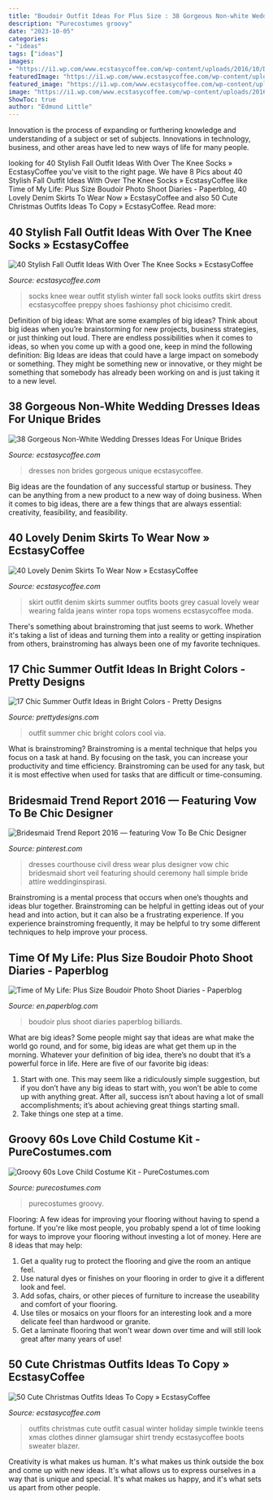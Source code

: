```yaml
---
title: "Boudoir Outfit Ideas For Plus Size : 38 Gorgeous Non-white Wedding Dresses Ideas For Unique Brides"
description: "Purecostumes groovy"
date: "2023-10-05"
categories:
- "ideas"
tags: ["ideas"]
images:
- "https://i1.wp.com/www.ecstasycoffee.com/wp-content/uploads/2016/10/Denim-Skirt-Outfit5.jpg?resize=343%2C806"
featuredImage: "https://i1.wp.com/www.ecstasycoffee.com/wp-content/uploads/2016/10/Cute-Christmas-outfits-5.jpg?resize=467%2C700"
featured_image: "https://i1.wp.com/www.ecstasycoffee.com/wp-content/uploads/2016/10/Denim-Skirt-Outfit5.jpg?resize=343%2C806"
image: "https://i1.wp.com/www.ecstasycoffee.com/wp-content/uploads/2016/10/Denim-Skirt-Outfit5.jpg?resize=343%2C806"
ShowToc: true
author: "Edmund Little"
---
```



Innovation is the process of expanding or furthering knowledge and understanding of a subject or set of subjects. Innovations in technology, business, and other areas have led to new ways of life for many people.

	

		
looking for 40 Stylish Fall Outfit Ideas With Over The Knee Socks » EcstasyCoffee you've visit to the right page. We have 8 Pics about 40 Stylish Fall Outfit Ideas With Over The Knee Socks » EcstasyCoffee like Time of My Life: Plus Size Boudoir Photo Shoot Diaries - Paperblog, 40 Lovely Denim Skirts To Wear Now » EcstasyCoffee and also 50 Cute Christmas Outfits Ideas To Copy » EcstasyCoffee. Read more:
		
    
## 40 Stylish Fall Outfit Ideas With Over The Knee Socks » EcstasyCoffee

<img loading=lazy src="https://i0.wp.com/www.ecstasycoffee.com/wp-content/uploads/2016/10/Over-The-Knee-Socks-10.jpg" onerror="this.onerror=null;this.src='https://tse3.mm.bing.net/th?id=OIP.e1UwdA8uv7ZEHVznpuWCtQHaK2&amp;pid=15.1';" alt="40 Stylish Fall Outfit Ideas With Over The Knee Socks » EcstasyCoffee">

_Source: ecstasycoffee.com_

>socks knee wear outfit stylish winter fall sock looks outfits skirt dress ecstasycoffee preppy shoes fashionsy phot chicisimo credit. 

	

Definition of big ideas: What are some examples of big ideas?
Think about big ideas when you’re brainstorming for new projects, business strategies, or just thinking out loud. There are endless possibilities when it comes to ideas, so when you come up with a good one, keep in mind the following definition: 
Big Ideas are ideas that could have a large impact on somebody or something. They might be something new or innovative, or they might be something that somebody has already been working on and is just taking it to a new level.

    
## 38 Gorgeous Non-White Wedding Dresses Ideas For Unique Brides

<img loading=lazy src="https://i2.wp.com/www.ecstasycoffee.com/wp-content/uploads/2017/02/Non-White-Wedding-Dresses-Ideas8.jpg?resize=564%2C846" onerror="this.onerror=null;this.src='https://tse4.mm.bing.net/th?id=OIP.sk8dL1eN9X9UBZjjn__yuwHaLH&amp;pid=15.1';" alt="38 Gorgeous Non-White Wedding Dresses Ideas For Unique Brides">

_Source: ecstasycoffee.com_

>dresses non brides gorgeous unique ecstasycoffee. 

	

Big ideas are the foundation of any successful startup or business. They can be anything from a new product to a new way of doing business. When it comes to big ideas, there are a few things that are always essential: creativity, feasibility, and feasibility.

    
## 40 Lovely Denim Skirts To Wear Now » EcstasyCoffee

<img loading=lazy src="https://i1.wp.com/www.ecstasycoffee.com/wp-content/uploads/2016/10/Denim-Skirt-Outfit5.jpg?resize=343%2C806" onerror="this.onerror=null;this.src='https://tse1.mm.bing.net/th?id=OIP.5BMhRnCsbho0WxPc0WzN3QHaRZ&amp;pid=15.1';" alt="40 Lovely Denim Skirts To Wear Now » EcstasyCoffee">

_Source: ecstasycoffee.com_

>skirt outfit denim skirts summer outfits boots grey casual lovely wear wearing falda jeans winter ropa tops womens ecstasycoffee moda. 

	

There's something about brainstroming that just seems to work. Whether it's taking a list of ideas and turning them into a reality or getting inspiration from others, brainstroming has always been one of my favorite techniques.

    
## 17 Chic Summer Outfit Ideas In Bright Colors - Pretty Designs

<img loading=lazy src="https://www.prettydesigns.com/wp-content/uploads/2014/06/Chic-Summer-Outfit.jpg" onerror="this.onerror=null;this.src='https://tse2.mm.bing.net/th?id=OIP.YPBAn0ImFOHGF9vsnu9yVAHaK3&amp;pid=15.1';" alt="17 Chic Summer Outfit Ideas in Bright Colors - Pretty Designs">

_Source: prettydesigns.com_

>outfit summer chic bright colors cool via. 

	

What is brainstroming? Brainstroming is a mental technique that helps you focus on a task at hand. By focusing on the task, you can increase your productivity and time efficiency. Brainstroming can be used for any task, but it is most effective when used for tasks that are difficult or time-consuming.

    
## Bridesmaid Trend Report 2016 — Featuring Vow To Be Chic Designer

<img loading=lazy src="https://i.pinimg.com/736x/8b/e2/a0/8be2a0925ab82af6fe9aa17ddcd38293--wedding-pics-wedding-gowns.jpg" onerror="this.onerror=null;this.src='https://tse3.mm.bing.net/th?id=OIP.ETO0hWZEaBvW4srZjufrygHaNK&amp;pid=15.1';" alt="Bridesmaid Trend Report 2016 — featuring Vow To Be Chic Designer">

_Source: pinterest.com_

>dresses courthouse civil dress wear plus designer vow chic bridesmaid short veil featuring should ceremony hall simple bride attire weddinginspirasi. 

	

Brainstroming is a mental process that occurs when one’s thoughts and ideas blur together. Brainstroming can be helpful in getting ideas out of your head and into action, but it can also be a frustrating experience. If you experience brainstroming frequently, it may be helpful to try some different techniques to help improve your process.

    
## Time Of My Life: Plus Size Boudoir Photo Shoot Diaries - Paperblog

<img loading=lazy src="https://m5.paperblog.com/i/91/912873/time-of-my-life-plus-size-boudoir-photo-shoot-L-rDxz_f.jpeg" onerror="this.onerror=null;this.src='https://tse3.mm.bing.net/th?id=OIP.Gbszhl1TGznRduh8zp0KjQAAAA&amp;pid=15.1';" alt="Time of My Life: Plus Size Boudoir Photo Shoot Diaries - Paperblog">

_Source: en.paperblog.com_

>boudoir plus shoot diaries paperblog billiards. 

	

What are big ideas?
Some people might say that ideas are what make the world go round, and for some, big ideas are what get them up in the morning. Whatever your definition of big idea, there’s no doubt that it’s a powerful force in life. Here are five of our favorite big ideas: 
1. Start with one. This may seem like a ridiculously simple suggestion, but if you don’t have any big ideas to start with, you won’t be able to come up with anything great. After all, success isn’t about having a lot of small accomplishments; it’s about achieving great things starting small. 
2. Take things one step at a time.

    
## Groovy 60s Love Child Costume Kit - PureCostumes.com

<img loading=lazy src="https://www.purecostumes.com/mm5/graphics/00000001/F90405S_full_1.jpg" onerror="this.onerror=null;this.src='https://tse2.mm.bing.net/th?id=OIP.hYJt8tfwRudWEtFklQ7fjgHaLO&amp;pid=15.1';" alt="Groovy 60s Love Child Costume Kit - PureCostumes.com">

_Source: purecostumes.com_

>purecostumes groovy. 

	

Flooring: A few ideas for improving your flooring without having to spend a fortune.
If you're like most people, you probably spend a lot of time looking for ways to improve your flooring without investing a lot of money. Here are 8 ideas that may help: 
1. Get a quality rug to protect the flooring and give the room an antique feel. 
2. Use natural dyes or finishes on your flooring in order to give it a different look and feel. 
3. Add sofas, chairs, or other pieces of furniture to increase the useability and comfort of your flooring. 
4. Use tiles or mosaics on your floors for an interesting look and a more delicate feel than hardwood or granite. 
5. Get a laminate flooring that won't wear down over time and will still look great after many years of use! 

    
## 50 Cute Christmas Outfits Ideas To Copy » EcstasyCoffee

<img loading=lazy src="https://i1.wp.com/www.ecstasycoffee.com/wp-content/uploads/2016/10/Cute-Christmas-outfits-5.jpg?resize=467%2C700" onerror="this.onerror=null;this.src='https://tse4.mm.bing.net/th?id=OIP.5UUlrQWTJHXcDGPUiyKnkAHaLG&amp;pid=15.1';" alt="50 Cute Christmas Outfits Ideas To Copy » EcstasyCoffee">

_Source: ecstasycoffee.com_

>outfits christmas cute outfit casual winter holiday simple twinkle teens xmas clothes dinner glamsugar shirt trendy ecstasycoffee boots sweater blazer. 

	

Creativity is what makes us human. It's what makes us think outside the box and come up with new ideas. It's what allows us to express ourselves in a way that is unique and special. It's what makes us happy, and it's what sets us apart from other people.

